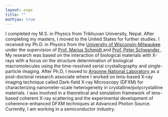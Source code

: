 ```yaml
---
layout: page
title: ""
mathjax: true
---
```


I completed my M.S. in Physics from Tribhuvan University, Nepal. After completing my masters, I moved to the United States for further studies. I received my Ph.D. in Physics from the <a href="https://uwm.edu/"> University of Wisconsin-Milwaukee </a> under the supervision of <a href="https://uwm.edu/physics/people/schmidt-marius/"> Prof. Marius Schmidt </a> and <a href="https://uwm.edu/physics/people/schwander-peter/">Prof. Peter Schwander </a>. My research was based on the interaction of biological materials with X-rays with a focus on the structure determination of biological macromolecules using the time-resolved serial crystallography and single-particle imaging. After Ph.D, I moved to <a href="https://www.anl.gov/"> Argonne National Laboratory </a> as a post-doctoral research associate where I worked on lens-based X-ray imaging technique called Dark-field X-ray Microscopy (DFXM) for characterizing nanometer-scale heterogeneity in crystalline/polycrystalline materials. I was involved in a theoretical and simulation framework of lens-based coherent X-ray scattering and the experimental development of coherence-enhanced DFXM techniques at Advanced Photon Source. Currently, I am working in a semiconductor industry.
